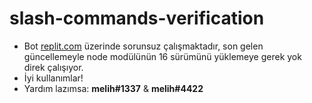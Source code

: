 # slash-commands-verification

  * Bot [replit.com](https://replit.com) üzerinde sorunsuz çalışmaktadır, son gelen güncellemeyle node modülünün 16 sürümünü yüklemeye gerek yok direk çalışıyor.
  * İyi kullanımlar!
  * Yardım lazımsa: **melih#1337** & **melih#4422**
